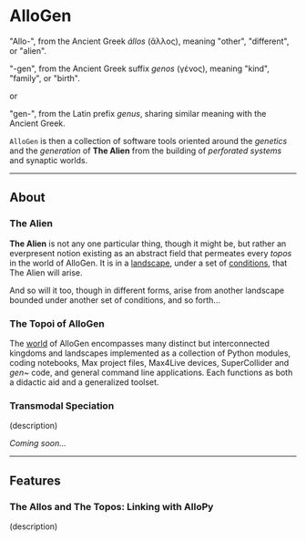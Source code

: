 # AlloGen

"Allo-", from the Ancient Greek *állos* (ἄλλος), meaning "other", "different", or "alien".

"-gen", from the Ancient Greek suffix *genos* (γένος), meaning "kind", "family", or "birth".

or 

"gen-", from the Latin prefix *genus*, sharing similar meaning with the Ancient Greek.

`AlloGen` is then a collection of software tools oriented around the *genetics* and the *generation* of **The Alien** from the building of *perforated systems* and synaptic worlds.

---

## About

### The Alien

**The Alien** is not any one particular thing, though it might be, but rather an everpresent notion existing as an abstract field that permeates every *topos* in the world of AlloGen.  It is in a [landscape](https://en.wikipedia.org/wiki/Fitness_landscape), under a set of [conditions](https://en.wikipedia.org/wiki/Fitness_function), that The Alien will arise.  

And so will it too, though in different forms, arise from another landscape bounded under another set of conditions, and so forth...

### The Topoi of **AlloGen**

The [world](https://en.wikipedia.org/wiki/A_Voyage_to_Arcturus) of AlloGen encompasses many distinct but interconnected kingdoms and landscapes implemented as a collection of Python modules, coding notebooks, Max project files, Max4Live devices, SuperCollider and *gen~* code, and general command line applications.  Each functions as both a didactic aid and a generalized toolset.

### Transmodal Speciation

(description)

*Coming soon...*

---

## Features

### The Allos and The Topos:  Linking with AlloPy

(description)
